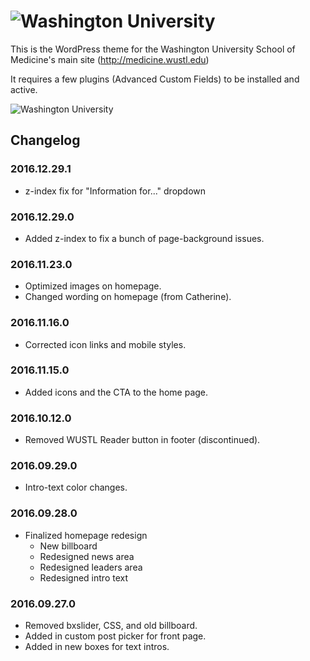 ![Washington University](http://medicine.wustl.edu/wp-content/themes/medicine/_/img/wusm-logo.svg "WUSTL Shield")
========

This is the WordPress theme for the Washington University School of Medicine's main site
(http://medicine.wustl.edu)

It requires a few plugins (Advanced Custom Fields) to be installed and active.

![Washington University](http://medicine.wustl.edu/wp-content/themes/medicine/screenshot.png "screenshot")

## Changelog

### 2016.12.29.1

* z-index fix for "Information for..." dropdown

### 2016.12.29.0

* Added z-index to fix a bunch of page-background issues.

### 2016.11.23.0

* Optimized images on homepage.
* Changed wording on homepage (from Catherine).

### 2016.11.16.0

* Corrected icon links and mobile styles.

### 2016.11.15.0

* Added icons and the CTA to the home page.

### 2016.10.12.0

* Removed WUSTL Reader button in footer (discontinued).

### 2016.09.29.0

* Intro-text color changes.

### 2016.09.28.0

* Finalized homepage redesign
    * New billboard
    * Redesigned news area
    * Redesigned leaders area
    * Redesigned intro text

### 2016.09.27.0

* Removed bxslider, CSS, and old billboard.
* Added in custom post picker for front page.
* Added in new boxes for text intros.

